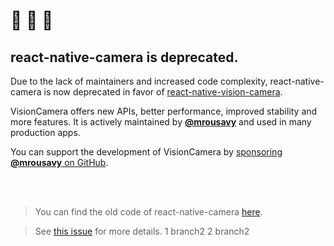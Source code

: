 
# 🚧 🚧 🚧
## react-native-camera is deprecated.

Due to the lack of maintainers and increased code complexity, react-native-camera is now deprecated in favor of [react-native-vision-camera](https://github.com/mrousavy/react-native-vision-camera).

VisionCamera offers new APIs, better performance, improved stability and more features.
It is actively maintained by [**@mrousavy**](https://github.com/mrousavy) and used in many production apps.

You can support the development of VisionCamera by [sponsoring **@mrousavy** on GitHub](https://github.com/sponsors/mrousavy).

<br />
<br />

> You can find the old code of react-native-camera [here](https://github.com/react-native-camera/react-native-camera/tree/master).

> See [this issue](https://github.com/react-native-community/react-native-camera/issues/3000) for more details.
1 branch2
2 branch2
